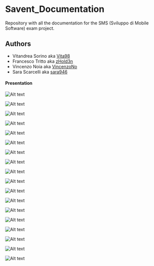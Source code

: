 # Savent_Documentation
Repository with all the documentation for the SMS (Sviluppo di Mobile Software) exam project.

## Authors 
* Vitandrea Sorino aka [Vita98](https://github.com/Vita98 "Vita98's profile")
* Francesco Tritto aka [zHold3n](https://github.com/zHold3n "zHold3n's profile")
* Vincenzo Noia aka [VincenzoNo](https://github.com/VincenzoNo "VincenzoNo's profile")
* Sara Scarcelli aka [sara946](https://github.com/sara946 "sara946's profile")

#### Presentation
![Alt text](readmeFiles/PresentazioneSavent-01.png "Page 1")

![Alt text](readmeFiles/PresentazioneSavent-02.png "Page 2")

![Alt text](readmeFiles/PresentazioneSavent-03.png "Page 3")

![Alt text](readmeFiles/PresentazioneSavent-04.png "Page 4")

![Alt text](readmeFiles/PresentazioneSavent-05.png "Page 5")

![Alt text](readmeFiles/PresentazioneSavent-06.png "Page 6")

![Alt text](readmeFiles/PresentazioneSavent-07.png "Page 7")

![Alt text](readmeFiles/PresentazioneSavent-08.png "Page 8")

![Alt text](readmeFiles/PresentazioneSavent-09.png "Page 9")

![Alt text](readmeFiles/PresentazioneSavent-10.png "Page 10")

![Alt text](readmeFiles/PresentazioneSavent-11.png "Page 11")

![Alt text](readmeFiles/PresentazioneSavent-12.png "Page 12")

![Alt text](readmeFiles/PresentazioneSavent-13.png "Page 13")

![Alt text](readmeFiles/PresentazioneSavent-14.png "Page 14")

![Alt text](readmeFiles/PresentazioneSavent-15.png "Page 15")

![Alt text](readmeFiles/PresentazioneSavent-16.png "Page 16")

![Alt text](readmeFiles/PresentazioneSavent-17.png "Page 17")

![Alt text](readmeFiles/PresentazioneSavent-18.png "Page 18")
